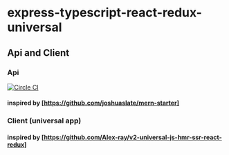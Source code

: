 # express-typescript-react-redux-universal
## Api and Client

### Api
[![Circle CI](https://circleci.com/gh/mariocoski/express-typescript-react-redux-universal/tree/master.svg?style=shield&circle-token=88e32946d9aeadd3a9aacb7871a857355da29cb6)](https://circleci.com/gh/mariocoski/express-typescript-react-redux-universal/tree/master)

#### inspired by [https://github.com/joshuaslate/mern-starter]

### Client (universal app)

#### inspired by [https://github.com/Alex-ray/v2-universal-js-hmr-ssr-react-redux]

